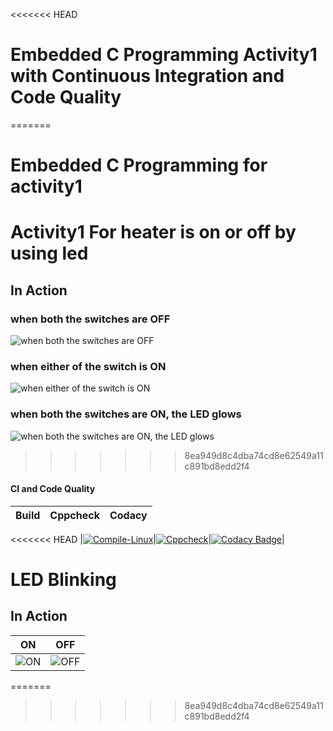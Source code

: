 <<<<<<< HEAD
# Embedded C Programming Activity1 with Continuous Integration and Code Quality
=======

# Embedded C Programming for activity1

# Activity1 For heater is on or off by using led 

## In Action
### when both the switches are OFF
![when both the switches are OFF](https://user-images.githubusercontent.com/82135750/116245687-d53e0580-a786-11eb-8e7d-e9920f669928.png)
### when either of the switch is ON
![when either of the switch is ON](https://user-images.githubusercontent.com/82135750/116245741-df600400-a786-11eb-8ba3-792bba9c52d9.png)
### when both the switches are ON, the LED glows
![when both the switches are ON, the LED glows](https://user-images.githubusercontent.com/82135750/116245707-d96a2300-a786-11eb-8caf-d02bd3230f13.png)

>>>>>>> 8ea949d8c4dba74cd8e62549a11c891bd8edd2f4

#### CI and Code Quality

|Build|Cppcheck|Codacy|
|:--:|:--:|:--:|
<<<<<<< HEAD
|[![Compile-Linux](https://github.com/nnamratha/Embedded_proj/actions/workflows/compile.yml/badge.svg)](https://github.com/nnamratha/Embedded_proj/actions/workflows/compile.yml)|[![Cppcheck](https://github.com/nnamratha/Embedded_proj/actions/workflows/CodeQuality.yml/badge.svg)](https://github.com/nnamratha/Embedded_proj/actions/workflows/CodeQuality.yml)|[![Codacy Badge](https://app.codacy.com/project/badge/Grade/660d3d52b29343f8ae62fa1b58a25367)](https://www.codacy.com/gh/nnamratha/Embedded_proj/dashboard?utm_source=github.com&amp;utm_medium=referral&amp;utm_content=nnamratha/Embedded_proj&amp;utm_campaign=Badge_Grade)|
# LED Blinking 

## In Action

|ON|OFF|
|:--:|:--:|
|![ON](https://user-images.githubusercontent.com/80394921/115848762-d9de8300-a441-11eb-824f-10100c25c126.PNG)|![OFF](https://user-images.githubusercontent.com/80394921/115848683-bfa4a500-a441-11eb-9fe2-1ce00c408b88.PNG)|
=======

>>>>>>> 8ea949d8c4dba74cd8e62549a11c891bd8edd2f4

